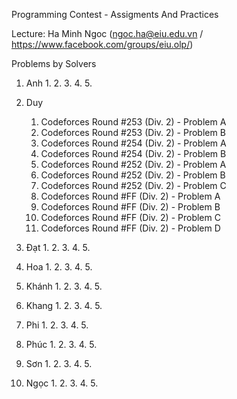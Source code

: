 Programming Contest - Assigments And Practices

Lecture: Ha Minh Ngoc (ngoc.ha@eiu.edu.vn / https://www.facebook.com/groups/eiu.olp/)

Problems by Solvers

1. Anh
    1. 
    2. 
    3. 
    4. 
    5. 

2. Duy
    1. Codeforces Round #253 (Div. 2) - Problem A
    2. Codeforces Round #253 (Div. 2) - Problem B
    3. Codeforces Round #254 (Div. 2) - Problem A
    4. Codeforces Round #254 (Div. 2) - Problem B
    5. Codeforces Round #252 (Div. 2) - Problem A
	6. Codeforces Round #252 (Div. 2) - Problem B
	7. Codeforces Round #252 (Div. 2) - Problem C
	8. Codeforces Round #FF (Div. 2) - Problem A
	9. Codeforces Round #FF (Div. 2) - Problem B
	10. Codeforces Round #FF (Div. 2) - Problem C
	11. Codeforces Round #FF (Div. 2) - Problem D
3. Đạt
    1. 
    2. 
    3. 
    4. 
    5. 

3. Hoa
    1. 
    2. 
    3. 
    4. 
    5. 

3. Khánh
    1. 
    2. 
    3. 
    4. 
    5. 

4. Khang
    1. 
    2. 
    3. 
    4. 
    5. 

5. Phi
    1. 
    2. 
    3. 
    4. 
    5. 

6. Phúc
    1. 
    2. 
    3. 
    4. 
    5. 

7. Sơn
    1. 
    2. 
    3. 
    4. 
    5. 

8. Ngọc
    1. 
    2. 
    3. 
    4. 
    5. 
